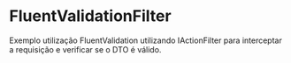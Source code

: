 # FluentValidationFilter
Exemplo utilização FluentValidation utilizando IActionFilter para interceptar a requisição e verificar se o DTO é válido.

